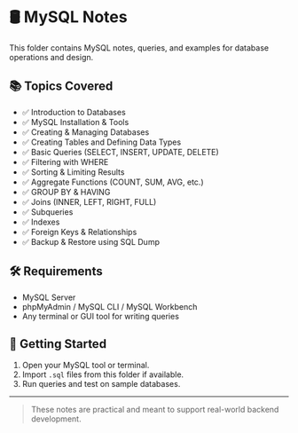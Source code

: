 # 🛢️ MySQL Notes

This folder contains MySQL notes, queries, and examples for database operations and design.

## 📚 Topics Covered

- ✅ Introduction to Databases
- ✅ MySQL Installation & Tools
- ✅ Creating & Managing Databases
- ✅ Creating Tables and Defining Data Types
- ✅ Basic Queries (SELECT, INSERT, UPDATE, DELETE)
- ✅ Filtering with WHERE
- ✅ Sorting & Limiting Results
- ✅ Aggregate Functions (COUNT, SUM, AVG, etc.)
- ✅ GROUP BY & HAVING
- ✅ Joins (INNER, LEFT, RIGHT, FULL)
- ✅ Subqueries
- ✅ Indexes
- ✅ Foreign Keys & Relationships
- ✅ Backup & Restore using SQL Dump

## 🛠 Requirements

- MySQL Server
- phpMyAdmin / MySQL CLI / MySQL Workbench
- Any terminal or GUI tool for writing queries

## 🚀 Getting Started

1. Open your MySQL tool or terminal.
2. Import `.sql` files from this folder if available.
3. Run queries and test on sample databases.

---

> These notes are practical and meant to support real-world backend development.
